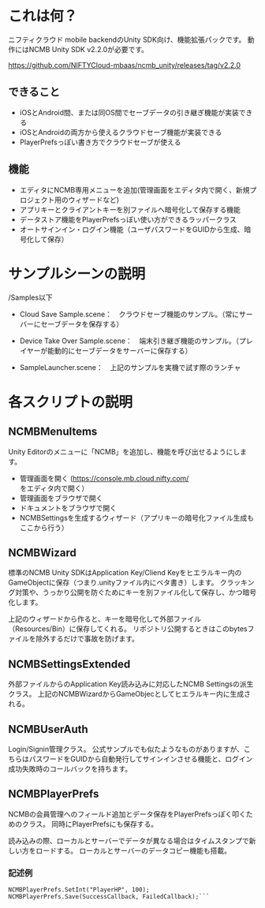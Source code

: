 # これは何？
ニフティクラウド mobile backendのUnity SDK向け、機能拡張パックです。
動作にはNCMB Unity SDK v2.2.0が必要です。

https://github.com/NIFTYCloud-mbaas/ncmb_unity/releases/tag/v2.2.0

## できること
 * iOSとAndroid間、または同OS間でセーブデータの引き継ぎ機能が実装できる
 * iOSとAndroidの両方から使えるクラウドセーブ機能が実装できる
 * PlayerPrefsっぽい書き方でクラウドセーブが使える
 
## 機能
 * エディタにNCMB専用メニューを追加(管理画面をエディタ内で開く、新規プロジェクト用のウィザードなど)
 * アプリキーとクライアントキーを別ファイルへ暗号化して保存する機能
 * データストア機能をPlayerPrefsっぽい使い方ができるラッパークラス
 * オートサインイン・ログイン機能（ユーザパスワードをGUIDから生成、暗号化して保存）

# サンプルシーンの説明
/Samples以下

* Cloud Save Sample.scene：　クラウドセーブ機能のサンプル。（常にサーバーにセーブデータを保存する）
* Device Take Over Sample.scene：　端末引き継ぎ機能のサンプル。（プレイヤーが能動的にセーブデータをサーバーに保存する）

* SampleLauncher.scene：　上記のサンプルを実機で試す際のランチャ

# 各スクリプトの説明

## NCMBMenuItems
Unity Editorのメニューに「NCMB」を追加し、機能を呼び出せるようにします。
* 管理画面を開く (https://console.mb.cloud.nifty.com/ をエディタ内で開く）
* 管理画面をブラウザで開く
* ドキュメントをブラウザで開く
* NCMBSettingsを生成するウィザード（アプリキーの暗号化ファイル生成もここから行う）

## NCMBWizard
標準のNCMB Unity SDKはApplication Key/Cliend Keyをヒエラルキー内のGameObjectに保存（つまり.unityファイル内にベタ書き）します。
クラッキング対策や、うっかり公開を防ぐためにキーを別ファイル化して保存し、かつ暗号化します。

上記のウィザードから作ると、キーを暗号化して外部ファイル（Resources/Bin）に保存してくれる。
リポジトリ公開するときはこのbytesファイルを除外するだけで事故を防げます。

## NCMBSettingsExtended
外部ファイルからのApplication Key読み込みに対応したNCMB Settingsの派生クラス。
上記のNCMBWizardからGameObjecとしてヒエラルキー内に生成される。

## NCMBUserAuth
Login/Signin管理クラス。
公式サンプルでも似たようなものがありますが、こちらはパスワードをGUIDから自動発行してサインインさせる機能と、ログイン成功失敗時のコールバックを持ちます。

## NCMBPlayerPrefs
NCMBの会員管理へのフィールド追加とデータ保存をPlayerPrefsっぽく叩くためのクラス。
同時にPlayerPrefsにも保存する。

読み込みの際、ローカルとサーバーでデータが異なる場合はタイムスタンプで新しい方をロードする。
ローカルとサーバーのデータコピー機能も搭載。

### 記述例
```
NCMBPlayerPrefs.SetInt("PlayerHP", 100);
NCMBPlayerPrefs.Save(SuccessCallback, FailedCallback);```
